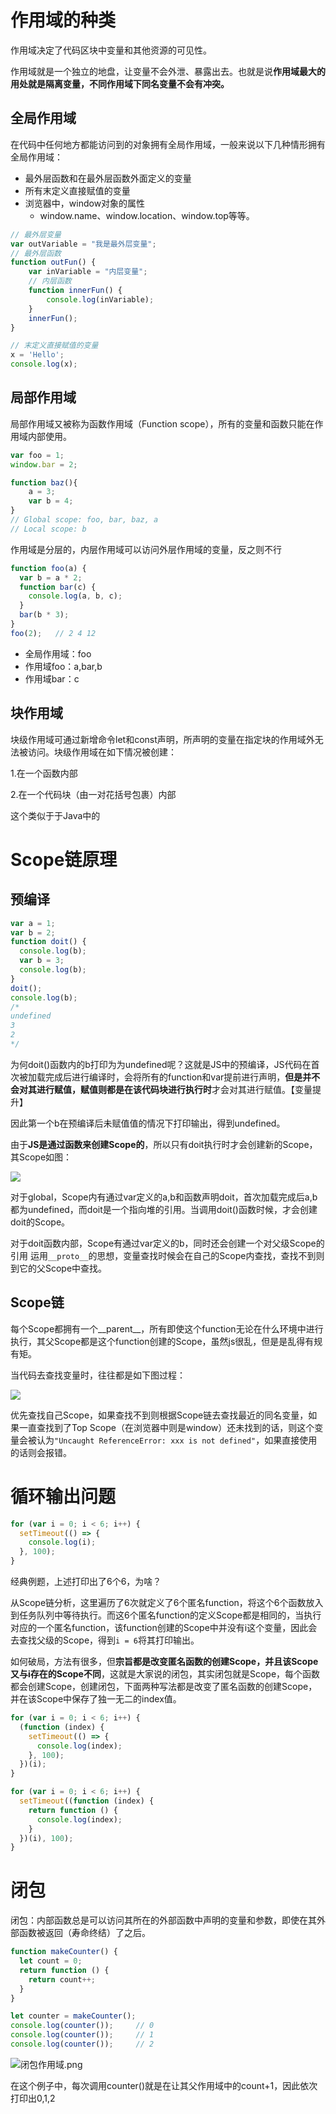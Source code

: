 # 作用域的种类
作用域决定了代码区块中变量和其他资源的可见性。

作用域就是一个独立的地盘，让变量不会外泄、暴露出去。也就是说**作用域最大的用处就是隔离变量，不同作用域下同名变量不会有冲突。**

## 全局作用域
在代码中任何地方都能访问到的对象拥有全局作用域，一般来说以下几种情形拥有全局作用域：

- 最外层函数和在最外层函数外面定义的变量
- 所有末定义直接赋值的变量
- 浏览器中，window对象的属性
  - window.name、window.location、window.top等等。

```javascript
// 最外层变量
var outVariable = "我是最外层变量";
// 最外层函数
function outFun() {
    var inVariable = "内层变量";
    // 内层函数
    function innerFun() {
        console.log(inVariable);
    }
    innerFun();
}
```
```javascript
// 末定义直接赋值的变量
x = 'Hello';
console.log(x);
```
## 局部作用域
局部作用域又被称为函数作用域（Function scope），所有的变量和函数只能在作用域内部使用。
```javascript
var foo = 1;
window.bar = 2;

function baz(){
    a = 3;
    var b = 4;
}
// Global scope: foo, bar, baz, a 
// Local scope: b
```
作用域是分层的，内层作用域可以访问外层作用域的变量，反之则不行
```javascript
function foo(a) {
  var b = a * 2;
  function bar(c) {
    console.log(a, b, c);
  }
  bar(b * 3);
}
foo(2);   // 2 4 12
```
- 全局作用域：foo
- 作用域foo：a,bar,b
- 作用域bar：c

## 块作用域
块级作用域可通过新增命令let和const声明，所声明的变量在指定块的作用域外无法被访问。块级作用域在如下情况被创建：

1.在一个函数内部

2.在一个代码块（由一对花括号包裹）内部

这个类似于于Java中的

# Scope链原理
## 预编译

```javascript
var a = 1;
var b = 2;
function doit() {
  console.log(b);
  var b = 3;
  console.log(b);
}
doit();
console.log(b);
/*
undefined
3
2
*/
```
为何doit()函数内的b打印为为undefined呢？这就是JS中的预编译，JS代码在首次被加载完成后进行编译时，会将所有的function和var提前进行声明，**但是并不会对其进行赋值，赋值则都是在该代码块进行执行时**才会对其进行赋值。【变量提升】

因此第一个b在预编译后未赋值值的情况下打印输出，得到undefined。

由于**JS是通过函数来创建Scope的**，所以只有doit执行时才会创建新的Scope，其Scope如图：

![](./image/682587-20150928215024058-975534399.png)

对于global，Scope内有通过var定义的a,b和函数声明doit，首次加载完成后a,b都为undefined，而doit是一个指向堆的引用。当调用doit()函数时候，才会创建doit的Scope。

对于doit函数内部，Scope有通过var定义的b，同时还会创建一个对父级Scope的引用
运用`__proto__`的思想，变量查找时候会在自己的Scope内查找，查找不到则到它的父Scope中查找。

## Scope链

每个Scope都拥有一个__parent__，所有即使这个function无论在什么环境中进行执行，其父Scope都是这个function创建的Scope，虽然js很乱，但是是乱得有规有矩。

当代码去查找变量时，往往都是如下图过程：

![](./image/682587-20150928220207480-393311127.png)

优先查找自己Scope，如果查找不到则根据Scope链去查找最近的同名变量，如果一直查找到了Top Scope（在浏览器中则是window）还未找到的话，则这个变量会被认为`"Uncaught ReferenceError: xxx is not defined"`，如果直接使用的话则会报错。

# 循环输出问题
```javascript
for (var i = 0; i < 6; i++) {
  setTimeout(() => {
    console.log(i);
  }, 100);
}
```
经典例题，上述打印出了6个6，为啥？

从Scope链分析，这里遍历了6次就定义了6个匿名function，将这个6个函数放入到任务队列中等待执行。而这6个匿名function的定义Scope都是相同的，当执行对应的一个匿名function，该function创建的Scope中并没有i这个变量，因此会去查找父级的Scope，得到`i = 6`将其打印输出。

如何破局，方法有很多，但**宗旨都是改变匿名函数的创建Scope，并且该Scope又与i存在的Scope不同**，这就是大家说的闭包，其实闭包就是Scope，每个函数都会创建Scope，创建闭包，下面两种写法都是改变了匿名函数的创建Scope，并在该Scope中保存了独一无二的index值。

```javascript
for (var i = 0; i < 6; i++) {
  (function (index) {
    setTimeout(() => {
      console.log(index);
    }, 100);
  })(i);
}
```
```javascript
for (var i = 0; i < 6; i++) {
  setTimeout((function (index) {
    return function () {
      console.log(index);
    }
  })(i), 100);
}
```
# 闭包

闭包：内部函数总是可以访问其所在的外部函数中声明的变量和参数，即使在其外部函数被返回（寿命终结）了之后。

```javascript
function makeCounter() {
  let count = 0;
  return function () {
    return count++;
  }
}

let counter = makeCounter();
console.log(counter());		// 0
console.log(counter());		// 1
console.log(counter());		// 2
```
![闭包作用域.png](./image/闭包作用域.png)

在这个例子中，每次调用counter()就是在让其父作用域中的count+1，因此依次打印出0,1,2
